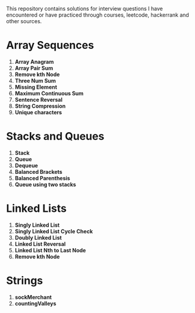 This repository contains solutions for interview questions I have encountered or have practiced through courses, leetcode, hackerrank and other sources.

# **Array Sequences**

1. **Array Anagram**
1. **Array Pair Sum**
1. **Remove kth Node**
1. **Three Num Sum**
1. **Missing Element**
1. **Maximum Continuous Sum**
1. **Sentence Reversal**
1. **String Compression**
1. **Unique characters**

# **Stacks and Queues**
1. **Stack**
1. **Queue**
1. **Dequeue**
1. **Balanced Brackets**
1. **Balanced Parenthesis**
1. **Queue using two stacks**


# **Linked Lists**
1. **Singly Linked List**
1. **Singly Linked List Cycle Check**
1. **Doubly Linked List**
1. **Linked List Reversal**
1. **Linked List Nth to Last Node**
1. **Remove kth Node**

# **Strings**
1. **sockMerchant**
1. **countingValleys**